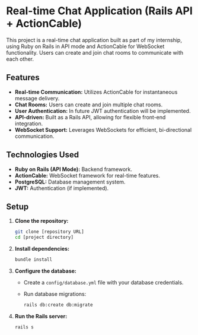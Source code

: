 # Real-time Chat Application (Rails API + ActionCable)

This project is a real-time chat application built as part of my internship, using Ruby on Rails in API mode and ActionCable for WebSocket functionality. Users can create and join chat rooms to communicate with each other.

## Features

* **Real-time Communication:** Utilizes ActionCable for instantaneous message delivery.
* **Chat Rooms:** Users can create and join multiple chat rooms.
* **User Authentication:** In future JWT authentication will be implemented.
* **API-driven:** Built as a Rails API, allowing for flexible front-end integration.
* **WebSocket Support:** Leverages WebSockets for efficient, bi-directional communication.

## Technologies Used

* **Ruby on Rails (API Mode):** Backend framework.
* **ActionCable:** WebSocket framework for real-time features.
* **PostgreSQL:** Database management system.
* **JWT:** Authentication (if implemented).

## Setup

1.  **Clone the repository:**

    ```bash
    git clone [repository URL]
    cd [project directory]
    ```

2.  **Install dependencies:**

    ```bash
    bundle install
    ```

3.  **Configure the database:**

    * Create a `config/database.yml` file with your database credentials.
    * Run database migrations:

        ```bash
        rails db:create db:migrate
        ```

4.  **Run the Rails server:**

    ```bash
    rails s
    ```